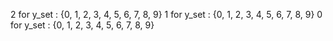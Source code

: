2 for y_set : {0, 1, 2, 3, 4, 5, 6, 7, 8, 9}
1 for y_set : {0, 1, 2, 3, 4, 5, 6, 7, 8, 9}
0 for y_set : {0, 1, 2, 3, 4, 5, 6, 7, 8, 9}

